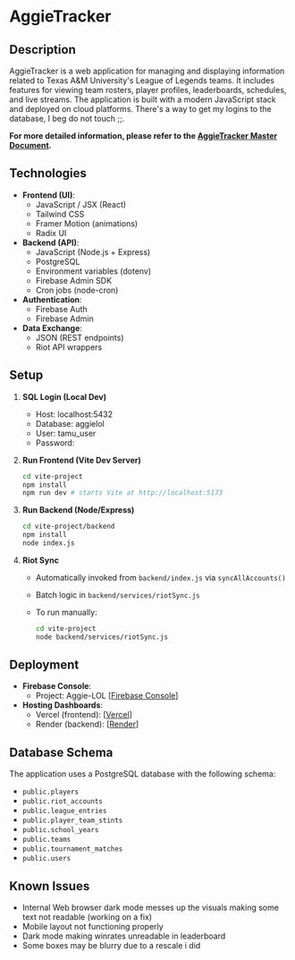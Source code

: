 # AggieTracker

## Description

AggieTracker is a web application for managing and displaying information related to Texas A&M University's League of Legends teams. It includes features for viewing team rosters, player profiles, leaderboards, schedules, and live streams. The application is built with a modern JavaScript stack and deployed on cloud platforms. There's a way to get my logins to the database, I beg do not touch ;;.

**For more detailed information, please refer to the [AggieTracker Master Document](https://docs.google.com/document/d/11LkL_qlVZ-wguEkPUGIYEaqeXn5BzDmreC7mG9OVxyI/edit?usp=sharing).**

## Technologies

* **Frontend (UI)**:
    * JavaScript / JSX (React)
    * Tailwind CSS
    * Framer Motion (animations)
    * Radix UI
* **Backend (API)**:
    * JavaScript (Node.js + Express)
    * PostgreSQL
    * Environment variables (dotenv)
    * Firebase Admin SDK
    * Cron jobs (node-cron)
* **Authentication**:
    * Firebase Auth
    * Firebase Admin
* **Data Exchange**:
    * JSON (REST endpoints)
    * Riot API wrappers

## Setup

1.  **SQL Login (Local Dev)**

    * Host: localhost:5432
    * Database: aggielol
    * User: tamu\_user
    * Password: 
2.  **Run Frontend (Vite Dev Server)**

    ```bash
    cd vite-project
    npm install
    npm run dev # starts Vite at http://localhost:5173
    ```
3.  **Run Backend (Node/Express)**

    ```bash
    cd vite-project/backend
    npm install
    node index.js
    ```
4.  **Riot Sync**

    * Automatically invoked from `backend/index.js` via `syncAllAccounts()`
    * Batch logic in `backend/services/riotSync.js`
    * To run manually:

        ```bash
        cd vite-project
        node backend/services/riotSync.js
        ```

## Deployment

* **Firebase Console**:
    * Project: Aggie-LOL
        \[[Firebase Console](https://console.firebase.google.com/u/0/project/aggie-lol)]
* **Hosting Dashboards**:
    * Vercel (frontend): \[[Vercel](https://aggielol.vercel.app/)]
    * Render (backend): \[[Render](https://dashboard.render.com)]

## Database Schema

The application uses a PostgreSQL database with the following schema:

* `public.players`
* `public.riot_accounts`
* `public.league_entries`
* `public.player_team_stints`
* `public.school_years`
* `public.teams`
* `public.tournament_matches`
* `public.users`

## Known Issues

* Internal Web browser dark mode messes up the visuals making some text not readable (working on a fix)
* Mobile layout not functioning properly
* Dark mode making winrates unreadable in leaderboard
* Some boxes may be blurry due to a rescale i did
